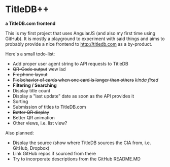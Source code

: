 # TitleDB++
**a TitleDB.com frontend**

This is my first project that uses AngularJS (and also my first time using GitHub). It is mostly a playground to experiment with said things and aims to probably provide a nice frontend to http://titledb.com as a by-product.

Here's a small todo-list:

- Add proper user agent string to API requests to TitleDB
- ~~QR-Code output~~ wew lad
- ~~Fix phone layout~~
- ~~Fix behavior of cards when one card is longer than others~~ *kinda fixed*
- **Filtering / Searching**
- Display title count
- Display a "last update" date as soon as the API provides it
- Sorting
- Submission of titles to TitleDB.com
- ~~Better QR display~~
- Better QR animation
- Other views, i.e. list view?

Also planned:
- Display the source (show where TitleDB sources the CIA from, i.e. GitHub, Dropbox)
- Link GitHub repos if sourced from there
- Try to incorporate descriptions from the GitHub README.MD
